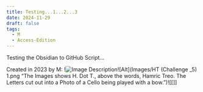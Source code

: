 ```yaml
---
title: Testing...1...2...3
date: 2024-11-29
draft: false
tags:
  - M
  - Access-Edition
---
```


Testing the Obsidian to GitHub Script...

Created in 2023 by M:
!![Image Description](/images//Images/HT%20(Challenge%20_5).png)![Alt](Images/HT (Challenge _5) 1.png “The Images shows H. Dot T., above the words, Hamric Treo. The Letters cut out into a Photo of a Cello being played with a bow.”)![[]]
